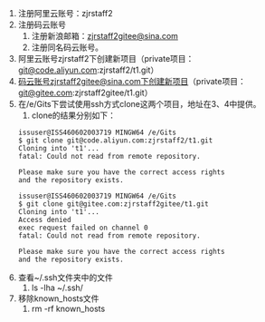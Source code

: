 1. 注册阿里云账号：zjrstaff2
2. 注册码云账号
	1. 注册新浪邮箱：zjrstaff2gitee@sina.com
	2. 注册同名码云账号。
3. 阿里云账号zjrstaff2下创建新项目（private项目：git@code.aliyun.com:zjrstaff2/t1.git）
4. 码云账号zjrstaff2gitee@sina.com下创建新项目（private项目：git@gitee.com:zjrstaff2gitee/t1.git）
5. 在/e/Gits下尝试使用ssh方式clone这两个项目，地址在3、4中提供。
	1. clone的结果分别如下：
	```
	issuser@ISS460602003719 MINGW64 /e/Gits
	$ git clone git@code.aliyun.com:zjrstaff2/t1.git
	Cloning into 't1'...
	fatal: Could not read from remote repository.

	Please make sure you have the correct access rights
	and the repository exists.

	issuser@ISS460602003719 MINGW64 /e/Gits
	$ git clone git@gitee.com:zjrstaff2gitee/t1.git
	Cloning into 't1'...
	Access denied
	exec request failed on channel 0
	fatal: Could not read from remote repository.

	Please make sure you have the correct access rights
	and the repository exists.

	```
6. 查看~/.ssh文件夹中的文件
	1. ls -lha ~/.ssh/
7. 移除known_hosts文件
	1. rm -rf known_hosts
